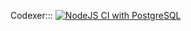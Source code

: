 Codexer:::
[![NodeJS CI with PostgreSQL](https://github.com/sapho-sys/Waiter-s-Availability-App/actions/workflows/node.js.yml/badge.svg)](https://github.com/sapho-sys/Waiter-s-Availability-App/actions/workflows/node.js.yml)